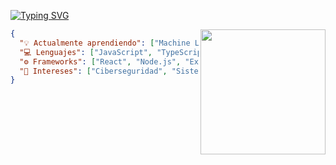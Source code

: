 [![Typing SVG](https://readme-typing-svg.demolab.com?font=Fira+Code&size=24&pause=1000&color=00F787&center=true&vCenter=true&width=900&lines=Hola%2C+soy+Brayan+Cristancho;Desarrollador+Fullstack+%7C+Back-end+%2F+Front-end;Apasionado+por+la+tecnolog%C3%ADa+y+el+aprendizaje+continuo)](https://git.io/typing-svg)

<img align="right" src="https://octodex.github.com/images/daftpunktocat-guy.gif" width="200"/>

```json
{
  "💡 Actualmente aprendiendo": ["Machine Learning", "DevOps", "Arquitectura de Software"],
  "💻 Lenguajes": ["JavaScript", "TypeScript", "Python", "SQL"],
  "⚙️ Frameworks": ["React", "Node.js", "Express", "NestJS", "Django"],
  "🧠 Intereses": ["Ciberseguridad", "Sistemas Distribuidos", "Microservicios"]
}
